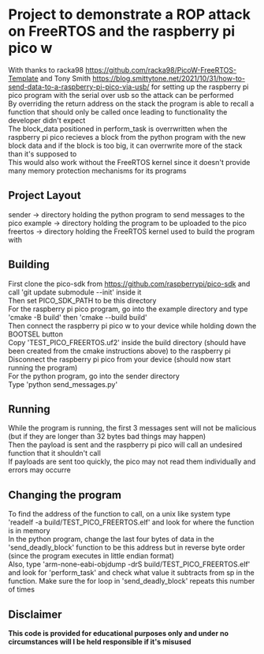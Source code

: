 # Project to demonstrate a ROP attack on FreeRTOS and the raspberry pi pico w

With thanks to racka98 https://github.com/racka98/PicoW-FreeRTOS-Template and Tony Smith https://blog.smittytone.net/2021/10/31/how-to-send-data-to-a-raspberry-pi-pico-via-usb/ for setting up the raspberry pi pico program with the serial over usb so the attack can be performed  
By overriding the return address on the stack the program is able to recall a function that should only be called once leading to functionality the developer didn't expect  
The block_data positioned in perform_task is overrwritten when the raspberry pi pico recieves a block from the python program with the new block data and if the block is too big, it can overrwrite more of the stack than it's supposed to  
This would also work without the FreeRTOS kernel since it doesn't provide many memory protection mechanisms for its programs  

## Project Layout
sender -> directory holding the python program to send messages to the pico
example -> directory holding the program to be uploaded to the pico
freertos -> directory holding the FreeRTOS kernel used to build the program with

## Building
First clone the pico-sdk from https://github.com/raspberrypi/pico-sdk and call 'git update submodule --init' inside it  
Then set PICO_SDK_PATH to be this directory  
For the raspberry pi pico program, go into the example directory and type 'cmake -B build' then 'cmake --build build'  
Then connect the raspberry pi pico w to your device while holding down the BOOTSEL button  
Copy 'TEST_PICO_FREERTOS.uf2' inside the build directory (should have been created from the cmake instructions above) to the raspberry pi  
Disconnect the raspberry pi pico from your device (should now start running the program)  
For the python program, go into the sender directory  
Type 'python send_messages.py'  

## Running
While the program is running, the first 3 messages sent will not be malicious (but if they are longer than 32 bytes bad things may happen)  
Then the payload is sent and the raspberry pi pico will call an undesired function that it shouldn't call  
If payloads are sent too quickly, the pico may not read them individually and errors may occurre  

## Changing the program
To find the address of the function to call, on a unix like system type 'readelf -a build/TEST_PICO_FREERTOS.elf' and look for where the function is in memory  
In the python program, change the last four bytes of data in the 'send_deadly_block' function to be this address but in reverse byte order (since the program executes in little endian format)  
Also, type 'arm-none-eabi-objdump -drS build/TEST_PICO_FREERTOS.elf' and look for 'perform_task' and check what value it subtracts from sp in the function. Make sure the for loop in 'send_deadly_block' repeats this number of times  

## Disclaimer
**This code is provided for educational purposes only and under no circumstances will I be held responsible if it's misused**
